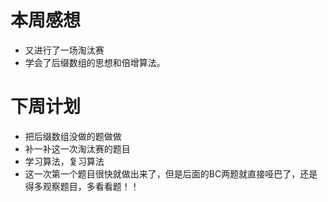 # 本周感想

- 又进行了一场淘汰赛
- 学会了后缀数组的思想和倍增算法。

# 下周计划

- 把后缀数组没做的题做做
- 补一补这一次淘汰赛的题目
- 学习算法，复习算法
- 这一次第一个题目很快就做出来了，但是后面的BC两题就直接哑巴了，还是得多观察题目，多看看题！！

